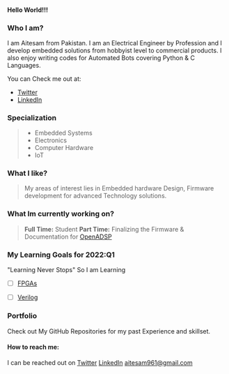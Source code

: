 #### Hello World!!!

### Who I am?
I am Aitesam from Pakistan. I am an Electrical Engineer by Profession and I develop embedded solutions from hobbyist level to commercial products.
I also enjoy writing codes for Automated Bots covering Python & C Languages.

You can Check me out at:
* [Twitter](https://twitter.com/aitesam961)
* [LinkedIn](https://www.linkedin.com/in/muhammad-aitesam/)

### Specialization
> - Embedded Systems
> - Electronics
> - Computer Hardware
> - IoT

### What I like?

> My areas of interest lies in Embedded hardware Design, Firmware development for advanced Technology solutions.

### What Im currently working on?
> **Full Time:** Student
> **Part Time:** Finalizing the Firmware & Documentation for [OpenADSP](https://github.com/maitesam/OpenADSP)

### My Learning Goals for 2022:Q1
"Learning Never Stops" 
So I am Learning 
* [ ] [FPGAs](https://en.wikipedia.org/wiki/Field-programmable_gate_array)
* [ ] [Verilog](https://en.wikipedia.org/wiki/Verilog)




### Portfolio

Check out My GitHub Repositories for my past Experience and skillset.

#### How to reach me:
I can be reached out on 
[Twitter](https://twitter.com/aitesam961)
[LinkedIn](https://www.linkedin.com/in/muhammad-aitesam/)
aitesam961@gmail.com




